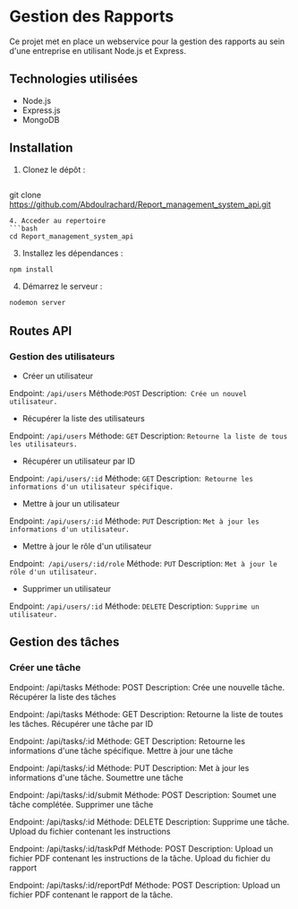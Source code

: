 # Gestion des Rapports

Ce projet met en place un webservice pour la gestion des rapports au sein d'une entreprise en utilisant Node.js et Express.

## Technologies utilisées

- Node.js
- Express.js
- MongoDB

## Installation

1. Clonez le dépôt :
   ```bash
git clone https://github.com/Abdoulrachard/Report_management_system_api.git
```
4. Acceder au repertoire
```bash
cd Report_management_system_api 
```
3. Installez les dépendances :
```bash
npm install
```
4. Démarrez le serveur :
```bash
nodemon server
```

## Routes API
###  Gestion des utilisateurs
- Créer un utilisateur

Endpoint: `/api/users`
Méthode:`POST`
Description:` Crée un nouvel utilisateur.`

- Récupérer la liste des utilisateurs

Endpoint: `/api/users`
Méthode: `GET`
Description: ``Retourne la liste de tous les utilisateurs.``

- Récupérer un utilisateur par ID

Endpoint: ``/api/users/:id``
Méthode: ``GET``
Description:`` Retourne les informations d'un utilisateur spécifique.``

- Mettre à jour un utilisateur

Endpoint: ``/api/users/:id``
Méthode: ``PUT``
Description: ``Met à jour les informations d'un utilisateur.``

- Mettre à jour le rôle d'un utilisateur

Endpoint:`` /api/users/:id/role``
Méthode: ``PUT``
Description: ``Met à jour le rôle d'un utilisateur.``

- Supprimer un utilisateur

Endpoint: ``/api/users/:id``
Méthode: ``DELETE``
Description: ``Supprime un utilisateur.``

## Gestion des tâches
### Créer une tâche

Endpoint: /api/tasks
Méthode: POST
Description: Crée une nouvelle tâche.
Récupérer la liste des tâches

Endpoint: /api/tasks
Méthode: GET
Description: Retourne la liste de toutes les tâches.
Récupérer une tâche par ID

Endpoint: /api/tasks/:id
Méthode: GET
Description: Retourne les informations d'une tâche spécifique.
Mettre à jour une tâche

Endpoint: /api/tasks/:id
Méthode: PUT
Description: Met à jour les informations d'une tâche.
Soumettre une tâche

Endpoint: /api/tasks/:id/submit
Méthode: POST
Description: Soumet une tâche complétée.
Supprimer une tâche

Endpoint: /api/tasks/:id
Méthode: DELETE
Description: Supprime une tâche.
Upload du fichier contenant les instructions

Endpoint: /api/tasks/:id/taskPdf
Méthode: POST
Description: Upload un fichier PDF contenant les instructions de la tâche.
Upload du fichier du rapport

Endpoint: /api/tasks/:id/reportPdf
Méthode: POST
Description: Upload un fichier PDF contenant le rapport de la tâche.